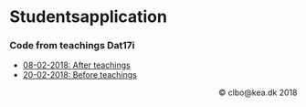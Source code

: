 # Studentsapplication
### Code from teachings Dat17i

* [08-02-2018: After teachings](https://github.com/Dat17i/studentsapplication/tree/at_8_2_2018)    
* [20-02-2018: Before teachings](https://github.com/Dat17i/studentsapplication/tree/at_8_2_2018)    


<div style="text-align: right">
&copy; clbo@kea.dk  2018
</div>